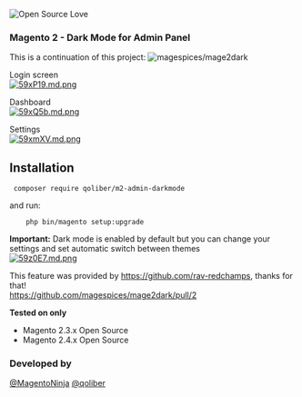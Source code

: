  ![Open Source Love](https://badges.frapsoft.com/os/v3/open-source.png?v=103)

### Magento 2 - Dark Mode for Admin Panel

This is a continuation of this project: ![magespices/mage2dark](https://github.com/magespices/mage2dark)

Login screen\
[![59xP19.md.png](https://iili.io/59xP19.md.png)](https://freeimage.host/i/59xP19)

Dashboard\
[![59xQ5b.md.png](https://iili.io/59xQ5b.md.png)](https://freeimage.host/i/59xQ5b)

Settings\
[![59xmXV.md.png](https://iili.io/59xmXV.md.png)](https://freeimage.host/i/59xmXV)

## Installation

```  
 composer require qoliber/m2-admin-darkmode
``` 

and run:

```
    php bin/magento setup:upgrade 
```

**Important:**
Dark mode is enabled by default but you can change your settings and set automatic switch between themes\
[![59z0E7.md.png](https://iili.io/59z0E7.md.png)](https://freeimage.host/i/59z0E7)

This feature was provided by https://github.com/rav-redchamps, thanks for that!\
https://github.com/magespices/mage2dark/pull/2

**Tested on only** 

- Magento 2.3.x Open Source
- Magento 2.4.x Open Source

### Developed by

[@MagentoNinja](https://twitter.com/MagentoNinja)
[@qoliber](https://twitter.com/qoliber)
